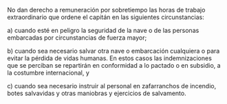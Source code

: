 No dan derecho a remuneración por sobretiempo las horas de trabajo extraordinario que ordene el capitán en las siguientes circunstancias:

a) cuando esté en peligro la seguridad de la nave o de las personas embarcadas por circunstancias de fuerza mayor;

b) cuando sea necesario salvar otra nave o embarcación cualquiera o para evitar la pérdida de vidas humanas. En estos casos las indemnizaciones que se perciban se repartirán en conformidad a lo pactado o en subsidio, a la costumbre internacional, y

c) cuando sea necesario instruir al personal en zafarranchos de incendio, botes salvavidas y otras maniobras y ejercicios de salvamento.